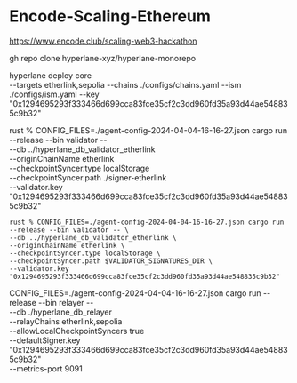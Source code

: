 # Encode-Scaling-Ethereum
https://www.encode.club/scaling-web3-hackathon


gh repo clone hyperlane-xyz/hyperlane-monorepo


hyperlane deploy core \
    --targets etherlink,sepolia
    --chains ./configs/chains.yaml
    --ism ./configs/ism.yaml
    --key "0x1294695293f333466d699cca83fce35cf2c3dd960fd35a93d44ae548835c9b32"

rust % CONFIG_FILES=./agent-config-2024-04-04-16-16-27.json cargo run --release --bin validator -- \
    --db ../hyperlane_db_validator_etherlink \
    --originChainName etherlink \
    --checkpointSyncer.type localStorage \
    --checkpointSyncer.path ./signer-etherlink \
    --validator.key "0x1294695293f333466d699cca83fce35cf2c3dd960fd35a93d44ae548835c9b32"


    rust % CONFIG_FILES=./agent-config-2024-04-04-16-16-27.json cargo run --release --bin validator -- \
    --db ../hyperlane_db_validator_etherlink \
    --originChainName etherlink \
    --checkpointSyncer.type localStorage \
    --checkpointSyncer.path $VALIDATOR_SIGNATURES_DIR \
    --validator.key "0x1294695293f333466d699cca83fce35cf2c3dd960fd35a93d44ae548835c9b32"

   CONFIG_FILES=./agent-config-2024-04-04-16-16-27.json cargo run --release --bin relayer -- \
    --db ./hyperlane_db_relayer \
    --relayChains etherlink,sepolia \
    --allowLocalCheckpointSyncers true \
    --defaultSigner.key "0x1294695293f333466d699cca83fce35cf2c3dd960fd35a93d44ae548835c9b32" \
    --metrics-port 9091
